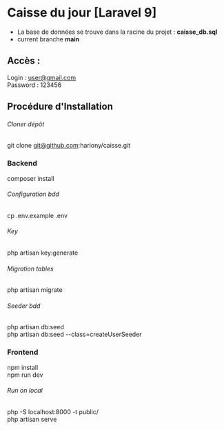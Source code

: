 # Caisse du jour [Laravel 9]
* La base de données se trouve dans la racine du projet : __caisse_db.sql__  
* current branche __main__  
## Accès :
Login : user@gmail.com  
Password : 123456  

## Procédure d'Installation

###### Cloner dépôt
git clone git@github.com:hariony/caisse.git

### Backend
composer install

###### Configuration bdd
cp .env.example .env

###### Key
php artisan key:generate


###### Migration tables
php artisan migrate

###### Seeder bdd
php artisan db:seed  
php artisan db:seed --class=createUserSeeder  

### Frontend
npm install  
npm run dev  


###### Run on local
php -S localhost:8000 -t public/  
php artisan serve  